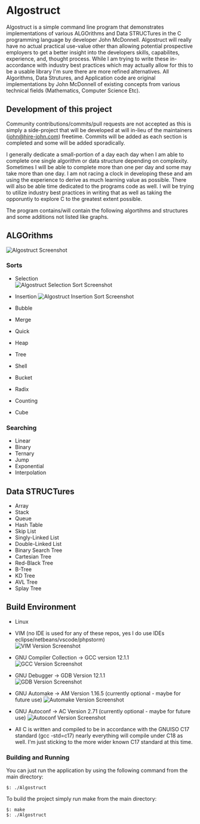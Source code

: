 # Algostruct

Algostruct is a simple command line program that demonstrates implementations of various ALGOrithms and Data STRUCTures in the C programming language by developer John McDonnell. Algostruct will really have no actual practical use-value other than allowing potential prospective employers to get a better insight into the developers skills, capabilites, experience, and, thought process. While I am trying to write these in-accordance with industry best practices which may actually allow for this to be a usable library I'm sure there are more refined alternatives. All Algorithms, Data Strutures, and Application code are original implementations by John McDonnell of existing concepts from various technical fields (Mathematics, Computer Science Etc). 

## Development of this project

Community contributions/commits/pull requests are not accepted as this is simply a side-project that will be developed at will in-lieu of the maintainers (john@hire-john.com) freetime. Commits will be added as each section is completed and some will be added sporadically. 

I generally dedicate a small-portion of a day each day when I am able to complete one single algorithm or data structure depending on complexity. Sometimes I will be able to complete more than one per day and some may take more than one day. I am not racing a clock in developing these and am using the experience to derive as much learning value as possible. There will also be able time dedicated to the programs code as well. I will be trying to utilize industry best practices in writing that as well as taking the opporuntiy to explore C to the greatest extent possible. 

The program contains/will contain the following algortihms and structures and some additions not listed like graphs.

## ALGOrithms
![Algostruct Screenshot](https://www.hire-john.com/images/algostruct_start.png)

### Sorts
* Selection  
![Algostruct Selection Sort Screenshot](https://www.hire-john.com/images/algostruct_selection_sort.png)

* Insertion
![Algostruct Insertion Sort Screenshot](https://www.hire-john.com/images/algostruct_insertion_sort.png)

* Bubble
* Merge
* Quick 
* Heap
* Tree
* Shell
* Bucket
* Radix
* Counting
* Cube

### Searching
* Linear
* Binary 
* Ternary  
* Jump 
* Exponential 
* Interpolation

##  Data STRUCTures
* Array
* Stack
* Queue
* Hash Table
* Skip List
* Singly-Linked List
* Double-Linked List
* Binary Search Tree
* Cartesian Tree
* Red-Black Tree
* B-Tree
* KD Tree
* AVL Tree
* Splay Tree

## Build Environment

* Linux
* VIM (no IDE is used for any of these repos, yes I do use IDEs eclipse/netbeans/vscode/phpstorm)  
![VIM Version Screenshot](https://www.hire-john.com/images/vim_version.png)

* GNU Compiler Collection -> GCC version 12.1.1  
![GCC Version Screenshot](https://www.hire-john.com/images/gcc_version.png)

* GNU Debugger -> GDB Version 12.1.1  
![GDB Version Screenshot](https://www.hire-john.com/images/gdb_version.png)

* GNU Automake -> AM Version 1.16.5 (currently optional - maybe for future use) 
![Automake Version Screenshot](https://www.hire-john.com/images/automake_version.png)

* GNU Autoconf -> AC Version 2.71 (currently optional - maybe for future use) 
![Autoconf Version Screenshot](https://www.hire-john.com/images/autoconf_version.png)

* All C is written and compiled to be in accordance with the GNUISO C17 standard (gcc -std=c17) nearly everything will compile under C18 as well. I'm just sticking to the more wider known C17 standard at this time. 

### Building and Running

You can just run the application by using the following command from the main directory:

```
$: ./Algostruct
```

To build the project simply run make from the main directory:

```
$: make
$: ./Algostruct
```
